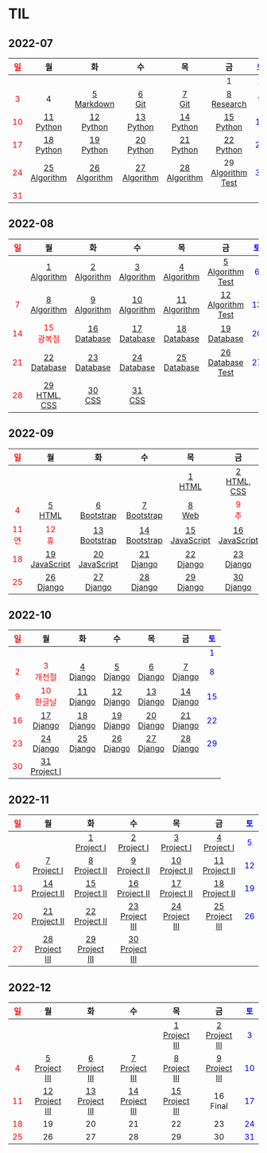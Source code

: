 # TIL

## 2022-07
| <span style="color: red">일</span> |                       월                       |                       화                        |                       수                       |                       목                       |                              금                              | <span style="color: blue">토</span> |
| :--------------------------------: | :--------------------------------------------: | :---------------------------------------------: | :--------------------------------------------: | :--------------------------------------------: | :----------------------------------------------------------: | :---------------------------------: |
|                                    |                                                |                                                 |                                                |                                                |                              1                               | <span style="color: blue">2</span>  |
| <span style="color: red">3</span>  |                       4                        | [5<br/>Markdown](./Markdown/markdown_syntax.md) |           [6<br/>Git](./Git/Git.md)            |           [7<br/>Git](./Git/Git2.md)           |           [8<br/>Research](./Research/research.md)           | <span style="color: blue">9</span>  |
| <span style="color: red">10</span> |     [11<br/>Python](./Python/Python01.md)      |      [12<br/>Python](./Python/Python02.md)      |     [13<br/>Python](./Python/Python03.md)      |     [14<br/>Python](./Python/Python04.md)      |            [15<br/>Python](./Python/Python05.md)             | <span style="color: blue">16</span> |
| <span style="color: red">17</span> |     [18<br/>Python](./Python/Python06.md)      |      [19<br/>Python](./Python/Python07.md)      |     [20<br/>Python](./Python/Python08.md)      |     [21<br/>Python](./Python/Python09.md)      |            [22<br/>Python](./Python/Python10.md)             | <span style="color: blue">23</span> |
| <span style="color: red">24</span> | [25<br/>Algorithm](./Algorithm/Algorithm01.md) | [26<br/>Algorithm](./Algorithm/Algorithm02.md)  | [27<br/>Algorithm](./Algorithm/Algorithm03.md) | [28<br/>Algorithm](./Algorithm/Algorithm04.md) | 29<br/>[Algorithm](./Algorithm/Algorithm05.md)<br/>[Test](./Algorithm/swea/0729_coding_test) | <span style="color: blue">30</span> |
| <span style="color: red">31</span> |                                                |                                                 |                                                |                                                |                                                              |                                     |

## 2022-08

| <span style="color: red">일</span> |                      월                       |                      화                       |                       수                       |                       목                       |                              금                              | <span style="color: blue">토</span> |
| :--------------------------------: | :-------------------------------------------: | :-------------------------------------------: | :--------------------------------------------: | :--------------------------------------------: | :----------------------------------------------------------: | :---------------------------------: |
|                                    | [1<br/>Algorithm](./Algorithm/Algorithm06.md) | [2<br/>Algorithm](./Algorithm/Algorithm07.md) | [3<br/>Algorithm](./Algorithm/Algorithm08.md)  | [4<br/>Algorithm](./Algorithm/Algorithm09.md)  | [5<br/>Algorithm<br/>Test](./Algorithm/swea/0805_coding_test) | <span style="color: blue">6</span>  |
| <span style="color: red">7</span>  | [8<br/>Algorithm](./Algorithm/Algorithm10.md) | [9<br/>Algorithm](./Algorithm/Algorithm11.md) | [10<br/>Algorithm](./Algorithm/Algorithm12.md) | [11<br/>Algorithm](./Algorithm/Algorithm13.md) | [12<br/>Algorithm<br/>Test](./Algorithm/swea/0812_coding_test) | <span style="color: blue">13</span> |
| <span style="color: red">14</span> | <span style="color: red">15<br/>광복절</span> |  [16<br/>Database](./Database/Database01.md)  |  [17<br/>Database](./Database/Database02.md)   |  [18<br/>Database](./Database/Database03.md)   |         [19<br/>Database](./Database/Database04.md)          | <span style="color: blue">20</span> |
| <span style="color: red">21</span> |  [22<br/>Database](./Database/Database05.md)  |  [23<br/>Database](./Database/Database06.md)  |  [24<br/>Database](./Database/Database07.md)   |  [25<br/>Database](./Database/Database08.md)   |     [26<br/>Database<br/>Test](./Database/Database09.md)     | <span style="color: blue">27</span> |
| <span style="color: red">28</span> |      [29<br/>HTML, CSS](./Web/Web01.md)       |         [30<br/>CSS](./Web/Web02.md)          |          [31<br/>CSS](./Web/Web03.md)          |                                                |                                                              |                                     |

## 2022-09

|    <span style="color: red">일</span>     |                        월                         |                        화                         |                   수                   |                        목                         |                        금                         |    <span style="color: blue">토</span>    |
| :---------------------------------------: | :-----------------------------------------------: | :-----------------------------------------------: | :------------------------------------: | :-----------------------------------------------: | :-----------------------------------------------: | :---------------------------------------: |
|                                           |                                                   |                                                   |                                        |           [1<br/>HTML](./Web/Web04.md)            |       [2<br/>HTML, CSS](./Web/0902/project)       |    <span style="color: blue">3</span>     |
|     <span style="color: red">4</span>     |           [5<br/>HTML](./Web/Web05.md)            |         [6<br/>Bootstrap](./Web/Web06.md)         |   [7<br/>Bootstrap](./Web/Web07.md)    |            [8<br/>Web](./Web/Web08.md)            |     <span style="color: red">9<br/>추</span>      | <span style="color: red">10<br/>석</span> |
| <span style="color: red">11<br/>연</span> |     <span style="color: red">12<br/>휴</span>     |      [13<br/>Bootstrap](./Web/0913/project)       | [14<br/>Bootstrap](./Web/0914/project) | [15<br/>JavaScript](./JavaScript/JavaScript01.md) | [16<br/>JavaScript](./JavaScript/JavaScript02.md) |    <span style="color: blue">17</span>    |
|    <span style="color: red">18</span>     | [19<br/>JavaScript](./JavaScript/JavaScript03.md) | [20<br/>JavaScript](./JavaScript/JavaScript04.md) | [21<br/>Django](./Django/Django01.md)  |       [22<br/>Django](./Django/Django02.md)       |          [23<br/>Django](./Django/0923)           |    <span style="color: blue">24</span>    |
|    <span style="color: red">25</span>     |       [26<br/>Django](./Django/Django03.md)       |       [27<br/>Django](./Django/Django04.md)       | [28<br/>Django](./Django/Django05.md)  |        [29<br/>Django](./Django/0928-0929)        |          [30<br/>Django](./Django/0930)           |                                           |

## 2022-10

| <span style="color: red">일</span> |                      월                       |                  화                   |                  수                   |                  목                   |                 금                  | <span style="color: blue">토</span> |
| :--------------------------------: | :-------------------------------------------: | :-----------------------------------: | :-----------------------------------: | :-----------------------------------: | :---------------------------------: | :---------------------------------: |
|                                    |                                               |                                       |                                       |                                       |                                     | <span style="color: blue">1</span>  |
| <span style="color: red">2</span>  | <span style="color: red">3<br/>개천절</span>  | [4<br/>Django](./Django/Django06.md)  | [5<br/>Django](./Django/Django07.md)  |     [6<br/>Django](./Django/1006)     |    [7<br/>Django](./Django/1007)    | <span style="color: blue">8</span>  |
| <span style="color: red">9</span>  | <span style="color: red">10<br/>한글날</span> | [11<br/>Django](./Django/Django08.md) | [12<br/>Django](./Django/Django09.md) | [13<br/>Django](./Django/Django10.md) |   [14<br/>Django](./Django/1014)    | <span style="color: blue">15</span> |
| <span style="color: red">16</span> |     [17<br/>Django](./Django/Django11.md)     | [18<br/>Django](./Django/Django12.md) | [19<br/>Django](./Django/Django13.md) |    [20<br/>Django](./Django/1020)     |   [21<br/>Django](./Django/1021)    | <span style="color: blue">22</span> |
| <span style="color: red">23</span> |     [24<br/>Django](./Django/Django14.md)     | [25<br/>Django](./Django/Django15.md) | [26<br/>Django](./Django/Django16.md) |  [27<br/>Django](./Django/1027-1028)  | [28<br/>Django](./Django/1027-1028) | <span style="color: blue">29</span> |
| <span style="color: red">30</span> |    [31<br/>Project I](./Project%20I/1031)     |                                       |                                       |                                       |                                     |                                     |

## 2022-11

| <span style="color: red">일</span> |                  월                   |                  화                   |                  수                   |                  목                   |                  금                   | <span style="color: blue">토</span> |
| :--------------------------------: | :-----------------------------------: | :-----------------------------------: | :-----------------------------------: | :-----------------------------------: | :-----------------------------------: | :---------------------------------: |
|                                    |                                       | [1<br/>Project I](./Project%20I/1107) | [2<br/>Project I](./Project%20I/1107) | [3<br/>Project I](./Project%20I/1107) | [4<br/>Project I](./Project%20I/1107) | <span style="color: blue">5</span>  |
| <span style="color: red">6</span>  | [7<br/>Project I](./Project%20I/1107) |  [8<br/>Project II](./Project%20II)   |  [9<br/>Project II](./Project%20II)   |  [10<br/>Project II](./Project%20II)  |  [11<br/>Project II](./Project%20II)  | <span style="color: blue">12</span> |
| <span style="color: red">13</span> |  [14<br/>Project II](./Project%20II)  |  [15<br/>Project II](./Project%20II)  |  [16<br/>Project II](./Project%20II)  |  [17<br/>Project II](./Project%20II)  |  [18<br/>Project II](./Project%20II)  | <span style="color: blue">19</span> |
| <span style="color: red">20</span> |  [21<br/>Project II](./Project%20II)  |  [22<br/>Project II](./Project%20II)  | [23<br/>Project III](./Project%20III) | [24<br/>Project III](./Project%20III) | [25<br/>Project III](./Project%20III) | <span style="color: blue">26</span> |
| <span style="color: red">27</span> | [28<br/>Project III](./Project%20III) | [29<br/>Project III](./Project%20III) | [30<br/>Project III](./Project%20III) |                                       |                                       |                                     |

## 2022-12

| <span style="color: red">일</span> |                  월                   |                  화                   |                  수                   |                  목                   |                  금                  | <span style="color: blue">토</span> |
| :--------------------------------: | :-----------------------------------: | :-----------------------------------: | :-----------------------------------: | :-----------------------------------: | :----------------------------------: | :---------------------------------: |
|                                    |                                       |                                       |                                       | [1<br/>Project III](./Project%20III)  | [2<br/>Project III](./Project%20III) | <span style="color: blue">3</span>  |
| <span style="color: red">4</span>  | [5<br/>Project III](./Project%20III)  | [6<br/>Project III](./Project%20III)  | [7<br/>Project III](./Project%20III)  | [8<br/>Project III](./Project%20III)  | [9<br/>Project III](./Project%20III) | <span style="color: blue">10</span> |
| <span style="color: red">11</span> | [12<br/>Project III](./Project%20III) | [13<br/>Project III](./Project%20III) | [14<br/>Project III](./Project%20III) | [15<br/>Project III](./Project%20III) |             16<br/>Final             | <span style="color: blue">17</span> |
| <span style="color: red">18</span> |                  19                   |                  20                   |                  21                   |                  22                   |                  23                  | <span style="color: blue">24</span> |
| <span style="color: red">25</span> |                  26                   |                  27                   |                  28                   |                  29                   |                  30                  | <span style="color: blue">31</span> |
